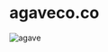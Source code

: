 # agaveco.co


![agave](https://raw.githubusercontent.com/diaaanek/agaveco.co/master/resources/img/logo.png)
